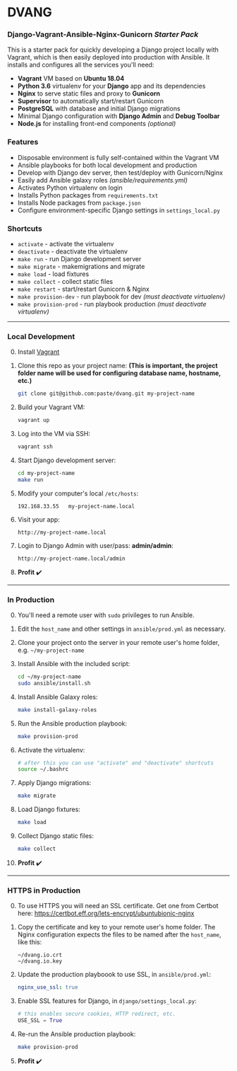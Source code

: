 DVANG
=======

### Django-Vagrant-Ansible-Nginx-Gunicorn *Starter Pack*

This is a starter pack for quickly developing a Django project locally with Vagrant, which is then easily deployed into production with Ansible. It installs and configures all the services you'll need:
 - **Vagrant** VM based on **Ubuntu 18.04**
 - **Python 3.6** virtualenv for your **Django** app and its dependencies
 - **Nginx** to serve static files and proxy to **Gunicorn**
 - **Supervisor** to automatically start/restart Gunicorn
 - **PostgreSQL** with database and initial Django migrations
 - Minimal Django configuration with **Django Admin** and **Debug Toolbar**
 - **Node.js** for installing front-end components *(optional)*

### Features
- Disposable environment is fully self-contained within the Vagrant VM
- Ansible playbooks for both local development and production
- Develop with Django dev server, then test/deploy with Gunicorn/Nginx
- Easily add Ansible galaxy roles *(ansible/requirements.yml)*
- Activates Python virtualenv on login
- Installs Python packages from `requirements.txt`
- Installs Node packages from `package.json`
- Configure environment-specific Django settings in `settings_local.py`

### Shortcuts
- `activate` - activate the virtualenv 
- `deactivate` - deactivate the virtualenv 
- `make run` - run Django development server 
- `make migrate` - makemigrations and migrate 
- `make load` - load fixtures 
- `make collect` - collect static files 
- `make restart` - start/restart Gunicorn & Nginx
- `make provision-dev` - run playbook for dev *(must deactivate virtualenv)*
- `make provision-prod` - run playbook production *(must deactivate virtualenv)*
----

### Local Development

0. Install [Vagrant](https://www.vagrantup.com/)

0. Clone this repo as your project name: **(This is important, the project folder name will be used for configuring database name, hostname, etc.)**
    ```sh
    git clone git@github.com:paste/dvang.git my-project-name
    ```

0. Build your Vagrant VM:

    ```sh
    vagrant up
    ```

0. Log into the VM via SSH:
    ```sh
    vagrant ssh
    ```

0. Start Django development server:
    ```sh
    cd my-project-name
    make run
    ```

0. Modify your computer's local `/etc/hosts`:

    ```
    192.168.33.55   my-project-name.local
    ```

0. Visit your app:
    ```
    http://my-project-name.local
    ```

0. Login to Django Admin with user/pass: **admin/admin**:
    ```
    http://my-project-name.local/admin
    ```


0. **Profit** :heavy_check_mark:


----

### In Production

0. You'll need a remote user with `sudo` privileges to run Ansible.

0. Edit the `host_name` and other settings in `ansible/prod.yml` as necessary.

0. Clone your project onto the server in your remote user's home folder, e.g. `~/my-project-name`

0. Install Ansible with the included script:
    ```sh
    cd ~/my-project-name
    sudo ansible/install.sh
    ```

0. Install Ansible Galaxy roles:
    ```sh
    make install-galaxy-roles
    ```

0. Run the Ansible production playbook:
    ```sh
    make provision-prod
    ```

0. Activate the virtualenv:
    ```sh
    # after this you can use "activate" and "deactivate" shortcuts
    source ~/.bashrc
    ```

0. Apply Django migrations:
    ```sh
    make migrate
    ```

0. Load Django fixtures:
    ```sh
    make load
    ```

0. Collect Django static files:
    ```sh
    make collect
    ```

0. **Profit** :heavy_check_mark:


----

### HTTPS in Production

0. To use HTTPS you will need an SSL certificate. Get one from Certbot here: https://certbot.eff.org/lets-encrypt/ubuntubionic-nginx

0. Copy the certificate and key to your remote user's home folder. The Nginx configuration expects the files to be named after the `host_name`, like this:  
    ```
    ~/dvang.io.crt
    ~/dvang.io.key
    ```

0. Update the production playboook to use SSL, in `ansible/prod.yml`:  
    ```yaml
    nginx_use_ssl: true
    ```

0. Enable SSL features for Django, in `django/settings_local.py`:  
    ```py
    # this enables secure cookies, HTTP redirect, etc.
    USE_SSL = True
    ```

0. Re-run the Ansible production playbook:
    ```sh
    make provision-prod
    ```

0. **Profit** :heavy_check_mark:
